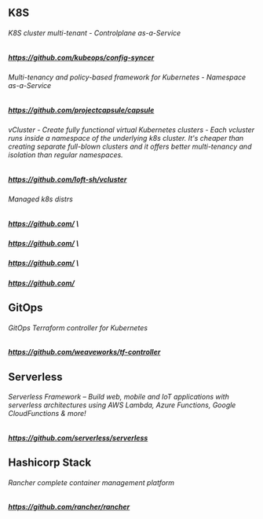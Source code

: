 ## K8S
###### K8S cluster multi-tenant - Controlplane as-a-Service
##### https://github.com/kubeops/config-syncer
###### Multi-tenancy and policy-based framework for Kubernetes - Namespace as-a-Service
##### https://github.com/projectcapsule/capsule
###### vCluster - Create fully functional virtual Kubernetes clusters - Each vcluster runs inside a namespace of the underlying k8s cluster. It's cheaper than creating separate full-blown clusters and it offers better multi-tenancy and isolation than regular namespaces.
##### https://github.com/loft-sh/vcluster
###### Managed k8s distrs
##### https://github.com/ \
##### https://github.com/ \
##### https://github.com/ \
##### https://github.com/

## GitOps
###### GitOps Terraform controller for Kubernetes
##### https://github.com/weaveworks/tf-controller

## Serverless
###### Serverless Framework – Build web, mobile and IoT applications with serverless architectures using AWS Lambda, Azure Functions, Google CloudFunctions & more!
##### https://github.com/serverless/serverless

## Hashicorp Stack
###### Rancher complete container management platform
##### https://github.com/rancher/rancher

